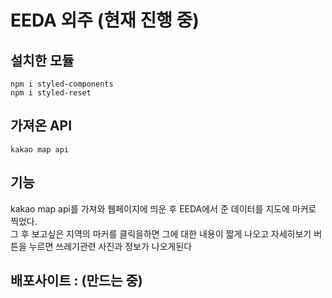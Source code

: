 # EEDA 외주 (현재 진행 중)
## 설치한 모듈
`npm i styled-components`<br />
`npm i styled-reset`<br />

## 가져온 API
`kakao map api`

## 기능 
kakao map api를 가져와 웹페이지에 띄운 후 EEDA에서 준 데이터를 지도에 마커로 찍었다. <br />
그 후 보고싶은 지역의 마커를 클릭을하면 그에 대한 내용이 짧게 나오고 자세히보기 버튼을 누르면 쓰레기관련 사진과 정보가 나오게된다 

## 배포사이트 : (만드는 중)
